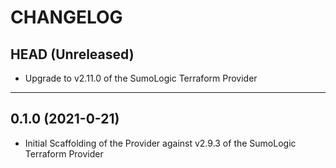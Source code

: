 CHANGELOG
=========

## HEAD (Unreleased)
* Upgrade to v2.11.0 of the SumoLogic Terraform Provider

---

## 0.1.0 (2021-0-21)
* Initial Scaffolding of the Provider against v2.9.3 of the SumoLogic Terraform Provider
